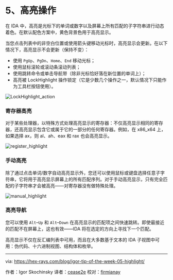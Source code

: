 [#]: translator: "cease2e"

5、高亮操作
=======

在 IDA 中，高亮是光标下的单词或数字以及屏幕上所有匹配的子字符串进行动态着色。在默认配色方案中，黄色背景色用于高亮显示。

当您点击列表中的非空白位置或使用箭头键移动光标时，高亮显示会更新。在以下情况下，高亮显示不会更新（保持不变）：

- 使用 `PgUp`、`PgDn`、`Home`、`End` 移动光标；
- 使用鼠标滚轮或滚动条滚动列表；
- 使用跳转命令或单击导航带（除非光标恰好落在新位置的单词上）；
- 高亮被 LockHighlight 操作锁定（它是少数几个操作之一，默认情况下只能作为工具栏按钮使用）。

![LockHighlight_action][1]

### 寄存器高亮

对于某些处理器，以特殊方式处理高亮显示的寄存器：不仅高亮显示相同的寄存器，还高亮显示包含它或属于它的一部分的任何寄存器。例如，在 x86_x64 上，如果选择 ax，则 al、ah、eax 和 rax 也会高亮显示。

![register_highlight][2]

### 手动高亮

除了通过点击单词/数字自动高亮显示外，您还可以使用鼠标或键盘选择任意子字符串，它将用于高亮显示屏幕上的所有匹配序列。对于手动高亮显示，只有完全匹配的子字符串才会被高亮——对寄存器没有做特殊处理。

![manual_highlight][3]

### 高亮导航

您可以使用 `Alt`–`Up` 和 `Alt`–`Down` 在高亮显示的匹配项之间快速跳转。即使最接近的匹配不在屏幕上，这也有效——IDA 将在选定的方向上寻找下一个匹配。

高亮显示不仅在反汇编列表中可用，而且在大多数基于文本的 IDA 子视图中可用：伪代码、十六进制视图、结构体和枚举。

--------------------------------------------------------------------------------

via: https://hex-rays.com/blog/igor-tip-of-the-week-05-highlight/

作者：Igor Skochinsky
译者：[cease2e](https://github.com/cease2e)
校对：[firmianay](https://github.com/firmianay)

[1]: https://www.hex-rays.com/wp-content/uploads/2020/09/highlight_lock.png
[2]: https://www.hex-rays.com/wp-content/uploads/2020/09/highlight_reg.png
[3]: https://www.hex-rays.com/wp-content/uploads/2020/09/highlight_manual.png
